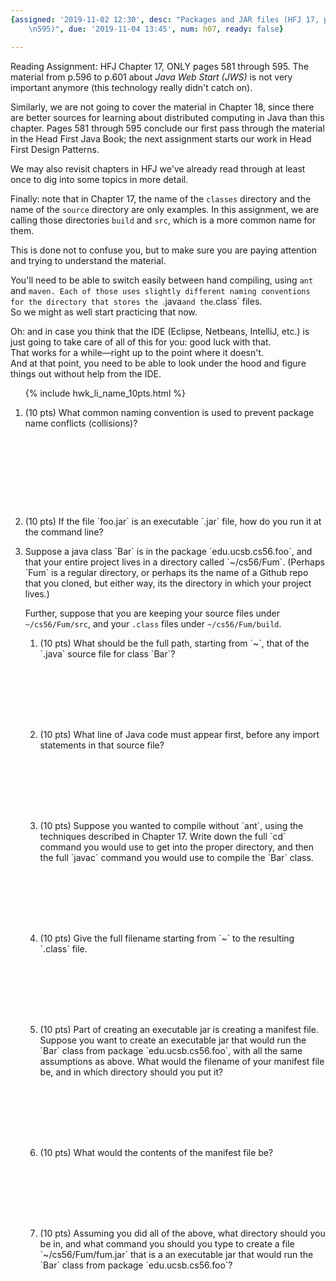 ```yaml
---
{assigned: '2019-11-02 12:30', desc: "Packages and JAR files (HFJ 17, pp. 581\u2013\
    \n595)", due: '2019-11-04 13:45', num: h07, ready: false}

---
```


Reading Assignment: <span data-hfj="17">HFJ Chapter 17</span>, ONLY pages 581 through 595.   The material from p.596 to p.601 about *Java Web Start (JWS)* is not very important anymore (this technology really didn't catch on).

Similarly, we are not going to cover the material in Chapter 18, since there are better sources for learning about distributed computing in Java than this chapter.    Pages 581 through 595 conclude our first pass through the material in the Head First Java Book; the next assignment starts our work in Head First Design Patterns.

We may also revisit chapters in HFJ we've already read through at least once to dig into some topics in more detail.

Finally: note that in Chapter 17, the name of the `classes` directory and the name of the `source` directory are only examples.    In this assignment, we are calling those directories `build` and `src`, which is a more common name for them.  

This is done not to confuse you, but to make sure you are paying attention and trying to understand the material.

You'll need to be able to switch easily between hand compiling, using `ant` and `maven.
Each of those uses slightly different naming conventions for the directory that stores the `.java` and the `.class` files.     
So we might as well start practicing that now.

Oh: and in case you think that the IDE (Eclipse, Netbeans, IntelliJ, etc.) is just going to take care of all of this for you: good luck with that.   
That works for a while&mdash;right up to the point where it doesn't.  
And at that point, you need to be able to look under the hood and figure things out without help from the IDE.

<ol>

{% include hwk_li_name_10pts.html %}

<li style="margin-bottom: 10em;" markdown="1"> (10 pts)
What common naming convention is used to prevent package name conflicts (collisions)?
</li>

<li  style="margin-bottom: 1em;" markdown="1"> (10 pts)
If the file `foo.jar` is an executable `.jar` file, how do you run it at the command line?


<div class="pagebreak"></div>

</li>

<li  style="margin-bottom: 1em;" markdown="1"> 
Suppose a java class `Bar` is in the package `edu.ucsb.cs56.foo`, and that your entire project
lives in a directory called `~/cs56/Fum`.  (Perhaps `Fum` is a regular directory, or perhaps its the
name of a Github repo that you cloned, but either way, its the directory in which your project lives.)

Further, suppose that you are keeping your source files under `~/cs56/Fum/src`, and your `.class` files 
under `~/cs56/Fum/build`.


<ol>

<li  style="margin-bottom: 8em;" markdown="1">  (10 pts) What should be the full path, starting from `~`, that of the `.java` source file for class `Bar`?
</li>

<li  style="margin-bottom: 8em;" markdown="1">  (10 pts) What line of Java code must appear first, before any import statements in that source file?
</li>

<li style="margin-bottom: 8em;" markdown="1">  (10 pts) Suppose you wanted to compile without `ant`, using the techniques described in Chapter 17.   Write down  the full `cd` command you would use to get into the proper
directory, and then the full `javac` command you would use to compile the `Bar` class.
</li>

<li style="margin-bottom: 8em;" markdown="1">  (10 pts) Give the full filename starting from `~` to the resulting `.class` file.
</li>

<li style="margin-bottom: 8em;" markdown="1">  (10 pts) Part of creating an executable jar is creating a manifest file.  Suppose you want to create an executable jar that would run the `Bar` class from package `edu.ucsb.cs56.foo`, with all the same assumptions as above.  What would the  filename of your manifest file be, and in which directory should you put it?
</li>

<li   style="margin-bottom: 8em;" markdown="1">  (10 pts) What would the contents of the manifest file be?
</li>

<li  style="margin-bottom: 8em;" markdown="1">  (10 pts) Assuming you did all of the above, what directory should you be in, and what command you should you type to create a file  `~/cs56/Fum/fum.jar` that is a an executable jar that would run the `Bar` class from package `edu.ucsb.cs56.foo`?
</li>

</ol>

</li>

</ol>

<div style="display:none;"> https://ucsb-cs56-f18.github.io/hwk/h07</div>
